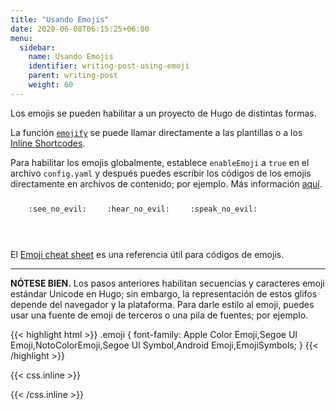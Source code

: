 ```yaml
---
title: "Usando Emojis"
date: 2020-06-08T06:15:25+06:00
menu:
  sidebar:
    name: Usando Emojis
    identifier: writing-post-using-emoji
    parent: writing-post
    weight: 60
---
```


Los emojis se pueden habilitar a un proyecto de Hugo de distintas formas.
<!--more-->
La función [`emojify`](https://gohugo.io/functions/emojify/) se puede llamar directamente a las plantillas o a los [Inline Shortcodes](https://gohugo.io/templates/shortcode-templates/#inline-shortcodes).

Para habilitar los emojis globalmente, establece `enableEmoji` a `true` en el archivo `config.yaml` y después puedes escribir los códigos de los emojis directamente en archivos de contenido; por ejemplo. Más información [aquí](https://gohugo.io/getting-started/configuration/).


<p><span class="nowrap"><span class="emojify">🙈</span> <code>:see_no_evil:</code></span>  <span class="nowrap"><span class="emojify">🙉</span> <code>:hear_no_evil:</code></span>  <span class="nowrap"><span class="emojify">🙊</span> <code>:speak_no_evil:</code></span></p>
<br>

El [Emoji cheat sheet](https://github.com/ikatyang/emoji-cheat-sheet/blob/master/README.md) es una referencia útil para códigos de emojis.

***

**NÓTESE BIEN.** Los pasos anteriores habilitan secuencias y caracteres emoji estándar Unicode en Hugo; sin embargo, la representación de estos glifos depende del navegador y la plataforma. Para darle estilo al emoji, puedes usar una fuente de emoji de terceros o una pila de fuentes; por ejemplo.

{{< highlight html >}}
.emoji {
font-family: Apple Color Emoji,Segoe UI Emoji,NotoColorEmoji,Segoe UI Symbol,Android Emoji,EmojiSymbols;
}
{{< /highlight >}}

{{< css.inline >}}
<style>
.emojify {
	font-family: Apple Color Emoji,Segoe UI Emoji,NotoColorEmoji,Segoe UI Symbol,Android Emoji,EmojiSymbols;
	font-size: 2rem;
	vertical-align: middle;
}
@media screen and (max-width:650px) {
    .nowrap {
	display: block;
	margin: 25px 0;
}
}
</style>
{{< /css.inline >}}

